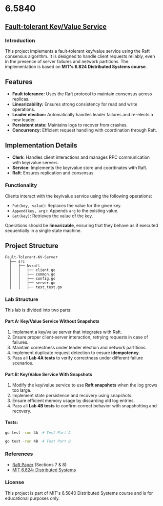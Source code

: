 # 6.5840

## [Fault-tolerant Key/Value Service](http://nil.csail.mit.edu/6.5840/2024/labs/lab-kvraft.html)

### Introduction
This project implements a fault-tolerant key/value service using the Raft consensus algorithm. It is designed to handle client requests reliably, even in the presence of server failures and network partitions. The implementation is based on **MIT's 6.824 Distributed Systems course**.

## Features
- **Fault tolerance:** Uses the Raft protocol to maintain consensus across replicas.
- **Linearizability:** Ensures strong consistency for read and write operations.
- **Leader election:** Automatically handles leader failures and re-elects a new leader.
- **Persistent state:** Maintains logs to recover from crashes.
- **Concurrency:** Efficient request handling with coordination through Raft.

## Implementation Details
- **Clerk**: Handles client interactions and manages RPC communication with key/value servers.
- **Service**: Implements the key/value store and coordinates with Raft.
- **Raft**: Ensures replication and consensus.

### Functionality
Clients interact with the key/value service using the following operations:
- `Put(key, value)`: Replaces the value for the given key.
- `Append(key, arg)`: Appends `arg` to the existing value.
- `Get(key)`: Retrieves the value of the key.

Operations should be **linearizable**, ensuring that they behave as if executed sequentially in a single state machine.


## Project Structure
```
Fault-Tolerant-KV-Server
  ├── src
  │   ├── kvraft
  │   │   ├── client.go
  │   │   ├── common.go
  │   │   ├── config.go
  │   │   ├── server.go
  │   │   ├── test_test.go
```

### Lab Structure
This lab is divided into two parts:
#### **Part A: Key/Value Service Without Snapshots**
1. Implement a key/value server that integrates with Raft.
2. Ensure proper client-server interaction, retrying requests in case of failures.
3. Maintain correctness under leader election and network partitions.
4. Implement duplicate request detection to ensure **idempotency**.
5. Pass all **Lab 4A tests** to verify correctness under different failure scenarios.

#### **Part B: Key/Value Service With Snapshots**
1. Modify the key/value service to use **Raft snapshots** when the log grows too large.
2. Implement state persistence and recovery using snapshots.
3. Ensure efficient memory usage by discarding old log entries.
4. Pass all **Lab 4B tests** to confirm correct behavior with snapshotting and recovery.

#### Tests:
```sh
go test -run 4A  # Test Part A
```
```sh
go test -run 4B  # Test Part B
```

### References
- [Raft Paper](https://raft.github.io/raft.pdf) (Sections 7 & 8)
- [MIT 6.824: Distributed Systems](https://pdos.csail.mit.edu/6.824/)


### License
This project is part of MIT's 6.5840 Distributed Systems course and is for educational purposes only.
